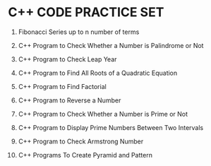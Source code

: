 # C++ CODE PRACTICE SET
1. Fibonacci Series up to n number of terms

2. C++ Program to Check Whether a Number is Palindrome or Not

3. C++ Program to Check Leap Year

4. C++ Program to Find All Roots of a Quadratic Equation

5. C++ Program to Find Factorial

6. C++ Program to Reverse a Number

7. C++ Program to Check Whether a Number is Prime or Not

8. C++ Program to Display Prime Numbers Between Two Intervals

9. C++ Program to Check Armstrong Number

10. C++ Programs To Create Pyramid and Pattern

